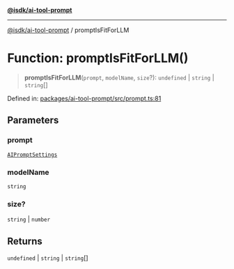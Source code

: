 [**@isdk/ai-tool-prompt**](../README.md)

***

[@isdk/ai-tool-prompt](../globals.md) / promptIsFitForLLM

# Function: promptIsFitForLLM()

> **promptIsFitForLLM**(`prompt`, `modelName`, `size`?): `undefined` \| `string` \| `string`[]

Defined in: [packages/ai-tool-prompt/src/prompt.ts:81](https://github.com/isdk/ai-tool-prompt.js/blob/70ce94702eed9d85cca3f3ee34932e2e7327d2ba/src/prompt.ts#L81)

## Parameters

### prompt

[`AIPromptSettings`](../interfaces/AIPromptSettings.md)

### modelName

`string`

### size?

`string` | `number`

## Returns

`undefined` \| `string` \| `string`[]
